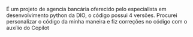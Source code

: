 É um projeto de agencia bancária oferecido pelo especialista em desenvolvimento python da DIO, o código possui 4 versões.
    Procurei personalizar o código da minha maneira e fiz correções no código com o auxílio do Copilot
